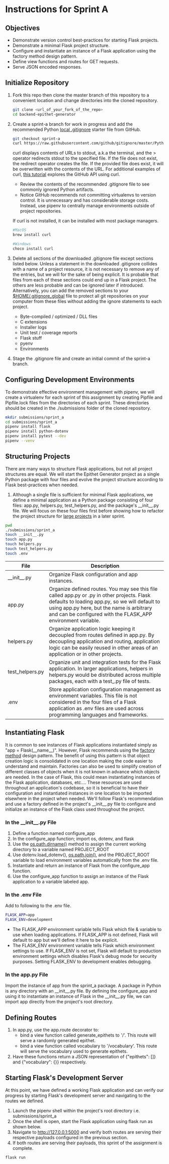 # Instructions for Sprint A

## Objectives
- Demonstrate version control best-practices for starting Flask projects.
- Demonstrate a minimal Flask project structure.
- Configure and instantiate an instance of a Flask application using the factory method design pattern.
- Define view functions and routes for GET requests.
- Serve JSON encoded responses.



## Initialize Repository
1. Fork this repo then clone the master branch of this repository to a convenient
location and change directories into the cloned repository.
    ```bash
    git clone <url_of_your_fork_of_the_repo>
    cd backend-epithet-generator
    ```

2. Create a sprint-a branch for work in progress and add the recommended Python
[local .gitignore](https://github.com/github/gitignore) starter file from GitHub.
    ```bash
    git checkout sprint-a
    curl https://raw.githubusercontent.com/github/gitignore/master/Python.gitignore > .gitignore
    ```
    curl displays contents of URLs to stdout, a.k.a the terminal, and the > operator redirects stdout to the specified
    file. If the file does not exist, the redirect operator creates the file. If the provided file does exist, it
    will be overwritten with the contents of the URL. For additional examples of curl,
    [this tutorial](https://gist.github.com/caspyin/2288960) explores the GitHub API using curl.

    - Review the contents of the recommended .gitignore file to see commonly ignored Python artifacts.
    - Notice GitHub recommends not committing virtualenvs to version control. It is unnecessary and has considerable
    storage costs. Instead, use pipenv to centrally manage environments outside of project repositories.

    If curl is not installed, it can be installed with most package managers.

    ```bash
    #MacOS
    brew install curl

    #Windows
    choco install curl
    ```

3. Delete all sections of the downloaded .gitignore file except sections listed below. Unless a statement in the
downloaded .gitignore collides with a name of a project resource, it is not necessary to remove any of the entries,
but we will for the sake of being explicit. It is probable that files from each of these sections could end up in a
Flask project. The others are less probable and can be ignored later if introduced. Alternatively,
you can add the removed sections to your [$HOME/.gitignore_global](https://help.github.com/articles/ignoring-files/)
file to protect all git repositories on your computer from these files without adding the ignore statements to each
project.
    - Byte-compiled / optimized / DLL files
    - C extensions
    - Installer logs
    - Unit test / coverage reports
    - Flask stuff
    - pyenv
    - Environments

4. Stage the .gitignore file and create an initial commit of the sprint-a branch.


 ## Configuring Development Environments
 To demonstrate effective environment management with pipenv, we will create a virtualenv for each sprint of this
 assignment by creating Pipfile and Pipfile.lock files from the directories of each sprint. These directories should
 be created in the ./submissions folder of the cloned repository.
 ```bash
 mkdir submissions/sprint_a
 cd submissions/sprint_a
 pipenv install flask
 pipenv install python-dotenv
 pipenv install pytest --dev
 pipenv --venv
```

## Structuring Projects
There are many ways to structure Flask applications, but not all project structures are equal. We will start the Epithet
Generator project as a single Python package with four files and evolve the project structure according to Flask
best-practices when needed.

1. Although a single file is sufficient for minimal Flask applications, we define a minimal application as a
 Python package consisting of four files: app.py, helpers.py, test_helpers.py, and the package's \_\_init__.py file. We
 will focus on these four files first before showing how to refactor the project structure for
 [large projects](https://www.digitalocean.com/community/tutorials/how-to-structure-large-flask-applications)
 in a later sprint.
```bash
pwd
./submissions/sprint_a
touch __init__.py
touch app.py
touch helpers.py
touch test_helpers.py
touch .env
```

|File|Description
|---|---|
\_\_init__.py| Organize Flask configuration and app instances.
app.py| Organize defined routes. You may see this file called app.py or <project-name>.py in other projects. Flask defaults to loading app.py, so we will default to using app.py here, but the name is arbitrary and can be configured with the FLASK_APP environment variable.
helpers.py| Organize application logic keeping it decoupled from routes defined in app.py. By decoupling application and routing, application logic can be easily reused in other areas of an application or in other projects.
test_helpers.py| Organize unit and integration tests for the Flask application. In larger applications, helpers in helpers.py would be distributed across multiple packages, each with a test_<package-name>.py file of tests.
.env| Store application configuration management as environment variables. This file is not considered in the four files of a Flask application as .env files are used across programming languages and frameworks.


## Instantiating Flask
It is common to see instances of Flask applications instantiated simply as "app = Flask(\_\_name__)". However, Flask
 recommends using the [factory method](http://flask.pocoo.org/docs/1.0/patterns/appfactories/) design pattern.
 The benefit of using this pattern is that object creation logic is consolidated in one location making
 the code easier to understand and maintain. Factories can also be used to simplify creation of different classes of
 objects when it is not known in advance which objects are needed. In the case of Flask, this could mean instantiating
 instances of the Flask application, databases, etc.... These resources are used throughout an application's codebase,
 so it is beneficial to have their configuration and instantiated instances in one location to be imported elsewhere in
 the project when needed. We'll follow Flask's recommendation and use a factory defined in the project's \_\_init__.py
 file to configure and initialize an instance of the Flask class used throughout the project.

### In the \_\_init__.py File
1. Define a function named configure_app
2. In the configure_app function; import os, dotenv, and flask
3. Use the [os.path.dirname()](https://pymotw.com/3/os.path/index.html) method to assign the current working directory
    to a variable named PROJECT_ROOT
4. Use dotenv.load_dotenv(),
    [os.path.join()](https://pymotw.com/3/os.path/index.html#building-paths), and the PROJECT_ROOT variable to load
    environment variables automatically from the .env file.
5. Instantiate and return an instance of Flask from the configure_app function.
6. Use the configure_app function to assign an instance of the Flask application to a variable labeled app.

### In the .env File
Add to following to the .env file.
```bash
FLASK_APP=app
FLASK_ENV=development
```
- The FLASK_APP environment variable tells Flask which file & variable to use when loading applications. If FLASK_APP is
not defined, Flask will default to app but we'll define it here to be explicit.
- The FLASK_ENV environment variable tells Flask which environment settings to use. If FLASK_ENV is not set, Flask will
default to production environment settings which disables Flask's debug mode for security purposes. Setting FLASK_ENV to
development enables debugging.


### In the app.py File
Import the instance of app from the sprint_a package. A package in Python is any directory with an \_\_init__.py
 file. By defining the configure_app and using it to instantiate an instance of Flask in the \_\_init__.py file, we can
 import app directly from the project's root directory.


## Defining Routes
1. In app.py, use the app.route decorator to:
    - bind a view function called generate_epithets to '/'. This route will serve a randomly generated epithet.
    - bind a view function called vocabulary to '/vocabulary'. This route will serve the vocabulary used to generate
    epithets.
3. Have these functions return a JSON representation of {"epithets": []} and {"vocabulary": {}} respectively.


## Starting Flask's Development Server
At this point, we have defined a working Flask application and can verify our progress by starting Flask's development
server and navigating to the routes we defined.
1. Launch the pipenv shell within the project's root directory i.e. submissions/sprint_a
2. Once the shell is open, start the Flask application using flask run as shown below.
3. Navigate to http://127.0.0.1:5000 and verify both routes are serving their respective payloads configured in the
previous section.
4. If both routes are serving their payloads, this sprint of the assignment is complete.

```bash
flask run
```
